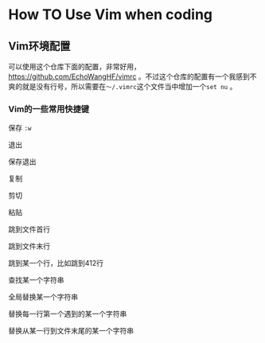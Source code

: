 # How TO Use Vim when coding

## Vim环境配置
可以使用这个仓库下面的配置，非常好用，https://github.com/EchoWangHF/vimrc 。不过这个仓库的配置有一个我感到不爽的就是没有行号，所以需要在`～/.vimrc`这个文件当中增加一个`set nu` 。

### Vim的一些常用快捷键
保存 `:w`

退出

保存退出

复制

剪切

粘贴

跳到文件首行

跳到文件末行

跳到某一个行，比如跳到412行

查找某一个字符串

全局替换某一个字符串

替换每一行第一个遇到的某一个字符串

替换从某一行到文件末尾的某一个字符串
